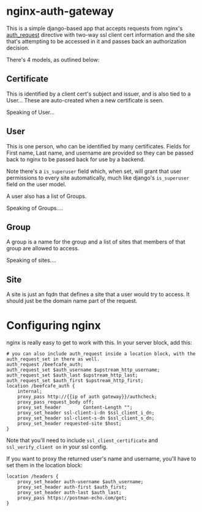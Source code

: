 # nginx-auth-gateway

This is a simple django-based app that accepts requests from nginx's
[auth\_request](https://www.nginx.com/resources/admin-guide/restricting-access-auth-request/)
directive with two-way ssl client cert information and the site that's attempting to be accessed 
in it and passes back an authorization decision. 

There's 4 models, as outlined below: 

Certificate
-----------

This is identified by a client cert's subject and issuer, and is also tied to a User...
These are auto-created when a new certificate is seen. 

Speaking of User...

User
----

This is one person, who can be identified by many certificates. Fields for First name, Last name,
and username are provided so they can be passed back to nginx to be passed back for use by a 
backend. 

Note there's a `is_superuser` field which, when set, will grant that user permissions to every site
automatically, much like django's `is_superuser` field on the user model.

A user also has a list of Groups.

Speaking of Groups....

Group
-----

A group is a name for the group and a list of sites that members of that group are allowed to access. 

Speaking of sites....

Site
----

A site is just an fqdn that defines a site that a user would try to access. It should just be the domain
name part of the request.

Configuring nginx
=================

nginx is really easy to get to work with this. In your server block, add this:

```
# you can also include auth_request inside a location block, with the auth_request_set in there as well.
auth_request /beefcafe_auth;
auth_request_set $auth_username $upstream_http_username;
auth_request_set $auth_last $upstream_http_last;
auth_request_set $auth_first $upstream_http_first;
location /beefcafe_auth {
    internal;
    proxy_pass http://{{ip of auth gateway}}/authcheck;
    proxy_pass_request_body off;
    proxy_set_header        Content-Length "";
    proxy_set_header ssl-client-i-dn $ssl_client_i_dn;
    proxy_set_header ssl-client-s-dn $ssl_client_s_dn;
    proxy_set_header requested-site $host;
}
```

Note that you'll need to include `ssl_client_certificate` and `ssl_verify_client on` in your ssl config. 

If you want to proxy the returned user's name and username, you'll have to set them in the location block:

```
location /headers {
    proxy_set_header auth-username $auth_username;
    proxy_set_header auth-first $auth_first;
    proxy_set_header auth-last $auth_last;
    proxy_pass https://postman-echo.com/get;
}
```
